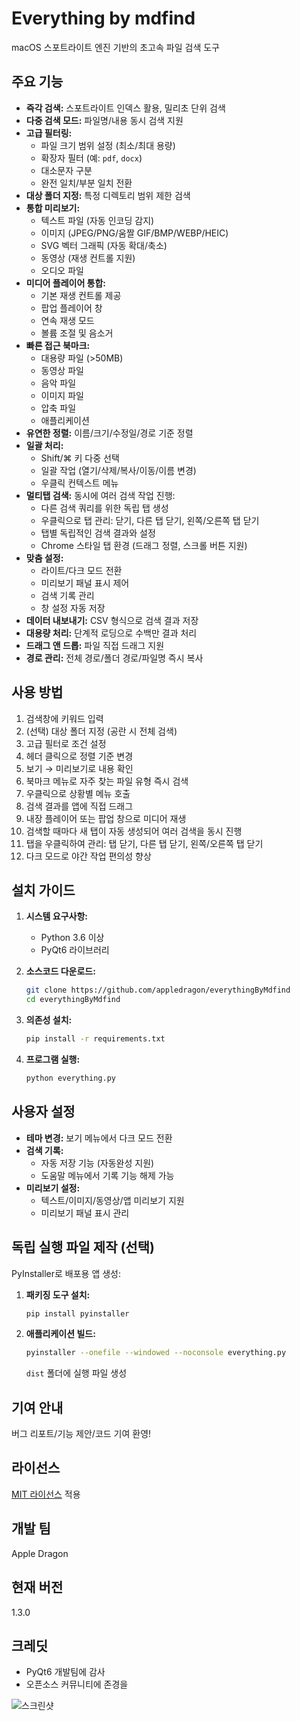 # Everything by mdfind

macOS 스포트라이트 엔진 기반의 초고속 파일 검색 도구

## 주요 기능

* **즉각 검색:** 스포트라이트 인덱스 활용, 밀리초 단위 검색
* **다중 검색 모드:** 파일명/내용 동시 검색 지원
* **고급 필터링:**
    * 파일 크기 범위 설정 (최소/최대 용량)
    * 확장자 필터 (예: `pdf`, `docx`)
    * 대소문자 구분
    * 완전 일치/부분 일치 전환
* **대상 폴더 지정:** 특정 디렉토리 범위 제한 검색
* **통합 미리보기:**
    * 텍스트 파일 (자동 인코딩 감지)
    * 이미지 (JPEG/PNG/움짤 GIF/BMP/WEBP/HEIC)
    * SVG 벡터 그래픽 (자동 확대/축소)
    * 동영상 (재생 컨트롤 지원)
    * 오디오 파일
* **미디어 플레이어 통합:**
    * 기본 재생 컨트롤 제공
    * 팝업 플레이어 창
    * 연속 재생 모드
    * 볼륨 조절 및 음소거
* **빠른 접근 북마크:**
    * 대용량 파일 (>50MB)
    * 동영상 파일
    * 음악 파일
    * 이미지 파일
    * 압축 파일
    * 애플리케이션
* **유연한 정렬:** 이름/크기/수정일/경로 기준 정렬
* **일괄 처리:**
    * Shift/⌘ 키 다중 선택
    * 일괄 작업 (열기/삭제/복사/이동/이름 변경)
    * 우클릭 컨텍스트 메뉴
* **멀티탭 검색:** 동시에 여러 검색 작업 진행:
    * 다른 검색 쿼리를 위한 독립 탭 생성
    * 우클릭으로 탭 관리: 닫기, 다른 탭 닫기, 왼쪽/오른쪽 탭 닫기
    * 탭별 독립적인 검색 결과와 설정
    * Chrome 스타일 탭 환경 (드래그 정렬, 스크롤 버튼 지원)
* **맞춤 설정:**
    * 라이트/다크 모드 전환
    * 미리보기 패널 표시 제어
    * 검색 기록 관리
    * 창 설정 자동 저장
* **데이터 내보내기:** CSV 형식으로 검색 결과 저장
* **대용량 처리:** 단계적 로딩으로 수백만 결과 처리
* **드래그 앤 드롭:** 파일 직접 드래그 지원
* **경로 관리:** 전체 경로/폴더 경로/파일명 즉시 복사

## 사용 방법

1. 검색창에 키워드 입력
2. (선택) 대상 폴더 지정 (공란 시 전체 검색)
3. 고급 필터로 조건 설정
4. 헤더 클릭으로 정렬 기준 변경
5. 보기 → 미리보기로 내용 확인
6. 북마크 메뉴로 자주 찾는 파일 유형 즉시 검색
7. 우클릭으로 상황별 메뉴 호출
8. 검색 결과를 앱에 직접 드래그
9. 내장 플레이어 또는 팝업 창으로 미디어 재생
10. 검색할 때마다 새 탭이 자동 생성되어 여러 검색을 동시 진행
11. 탭을 우클릭하여 관리: 탭 닫기, 다른 탭 닫기, 왼쪽/오른쪽 탭 닫기
12. 다크 모드로 야간 작업 편의성 향상

## 설치 가이드

1. **시스템 요구사항:**
    * Python 3.6 이상
    * PyQt6 라이브러리

2. **소스코드 다운로드:**
    ```bash
    git clone https://github.com/appledragon/everythingByMdfind
    cd everythingByMdfind
    ```

3. **의존성 설치:**
    ```bash
    pip install -r requirements.txt
    ```

4. **프로그램 실행:**
    ```bash
    python everything.py
    ```

## 사용자 설정

* **테마 변경:** 보기 메뉴에서 다크 모드 전환
* **검색 기록:**
  - 자동 저장 기능 (자동완성 지원)
  - 도움말 메뉴에서 기록 기능 해제 가능
* **미리보기 설정:**
  - 텍스트/이미지/동영상/앱 미리보기 지원
  - 미리보기 패널 표시 관리

## 독립 실행 파일 제작 (선택)

PyInstaller로 배포용 앱 생성:

1. **패키징 도구 설치:**
    ```bash
    pip install pyinstaller
    ```

2. **애플리케이션 빌드:**
    ```bash
    pyinstaller --onefile --windowed --noconsole everything.py
    ```
    `dist` 폴더에 실행 파일 생성

## 기여 안내

버그 리포트/기능 제안/코드 기여 환영!

## 라이선스

[MIT 라이선스](LICENSE.md) 적용

## 개발 팀

Apple Dragon

## 현재 버전

1.3.0

## 크레딧

* PyQt6 개발팀에 감사
* 오픈소스 커뮤니티에 존경을

![스크린샷](https://github.com/user-attachments/assets/2b372510-ece7-44b6-ab4e-5a1898318517)

